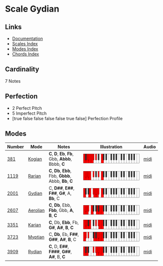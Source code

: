 # Scale Gydian

## Links

- [Documentation](index.md)
- [Scales Index](Scales.md)
- [Modes Index](Modes.md)
- [Chords Index](Chords.md)

## Cardinality

7 Notes

## Perfection

- 2 Perfect Pitch
- 5 Imperfect Pitch
- [true false false false false true false] Perfection Profile

## Modes

| Number | Mode | Notes | Illustration | Audio |
|--------|------|-------|--------------|-------|
| [381](https://ianring.com/musictheory/scales/381) | [Kogian](ModeKogian.md) | **C**, **D**, **Eb**, **Fb**, Gbb, **Abbb**, Bbbb, **C** | ![CNaturalKogian](ModeCNaturalKogian.png) | [midi](https://github.com/edipermadi/music/blob/main/docs/ModeCNaturalKogian.mid?raw=true) | 
| [1119](https://ianring.com/musictheory/scales/1119) | [Rarian](ModeRarian.md) | **C**, **Db**, **Ebb**, Fbb, **Gbbb**, Abbb, **Bb**, **C** | ![CNaturalRarian](ModeCNaturalRarian.png) | [midi](https://github.com/edipermadi/music/blob/main/docs/ModeCNaturalRarian.mid?raw=true) | 
| [2001](https://ianring.com/musictheory/scales/2001) | [Gydian](ModeGydian.md) | C, **D##**, **E##**, **F##**, **G#**, A, **Bb**, C | ![CNaturalGydian](ModeCNaturalGydian.png) | [midi](https://github.com/edipermadi/music/blob/main/docs/ModeCNaturalGydian.mid?raw=true) | 
| [2607](https://ianring.com/musictheory/scales/2607) | [Aerolian](ModeAerolian.md) | **C**, **Db**, Ebb, **Fbb**, Gbb, **A**, **B**, **C** | ![CNaturalAerolian](ModeCNaturalAerolian.png) | [midi](https://github.com/edipermadi/music/blob/main/docs/ModeCNaturalAerolian.mid?raw=true) | 
| [3351](https://ianring.com/musictheory/scales/3351) | [Karian](ModeKarian.md) | **C**, Db, **Ebb**, Fb, **G#**, **A#**, **B**, **C** | ![CNaturalKarian](ModeCNaturalKarian.png) | [midi](https://github.com/edipermadi/music/blob/main/docs/ModeCNaturalKarian.mid?raw=true) | 
| [3723](https://ianring.com/musictheory/scales/3723) | [Myptian](ModeMyptian.md) | C, **Db**, Eb, **F##**, **G##**, **A#**, **B**, C | ![CNaturalMyptian](ModeCNaturalMyptian.png) | [midi](https://github.com/edipermadi/music/blob/main/docs/ModeCNaturalMyptian.mid?raw=true) | 
| [3909](https://ianring.com/musictheory/scales/3909) | [Rydian](ModeRydian.md) | **C**, D, **E##**, **F###**, **G##**, **A#**, B, **C** | ![CNaturalRydian](ModeCNaturalRydian.png) | [midi](https://github.com/edipermadi/music/blob/main/docs/ModeCNaturalRydian.mid?raw=true) | 
